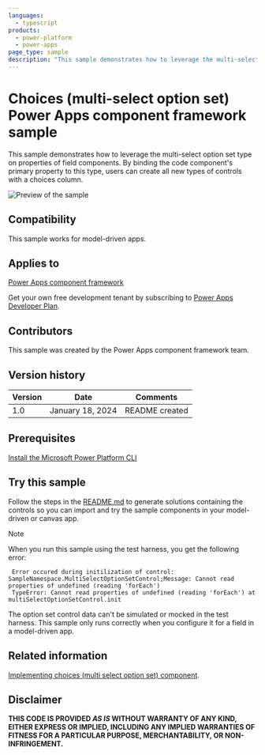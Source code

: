```yaml
---
languages:
  - typescript
products:
  - power-platform
  - power-apps
page_type: sample
description: "This sample demonstrates how to leverage the multi-select option set type on properties of field components in Microsoft Power Apps."
---
```


# Choices (multi-select option set) Power Apps component framework sample

This sample demonstrates how to leverage the multi-select option set type on properties of field components. By binding the code component's primary property to this type, users can create all new types of controls with a choices column.

![Preview of the sample](https://learn.microsoft.com/power-apps/developer/component-framework/media/multi-select-option-set-control.png)

## Compatibility

This sample works for model-driven apps.

## Applies to

[Power Apps component framework](https://learn.microsoft.com/power-apps/developer/component-framework/overview)

Get your own free development tenant by subscribing to [Power Apps Developer Plan](https://learn.microsoft.com/power-platform/developer/plan).

## Contributors

This sample was created by the Power Apps component framework team.

## Version history

| Version | Date             | Comments       |
| ------- | ---------------- | -------------- |
| 1.0     | January 18, 2024 | README created |

## Prerequisites

[Install the Microsoft Power Platform CLI](https://learn.microsoft.com/power-platform/developer/cli/introduction)

## Try this sample

Follow the steps in the [README.md](../README.md) to generate solutions containing the controls so you can import and try the sample components in your model-driven or canvas app.

> [!NOTE]
> When you run this sample using the test harness, you get the following error:
> ```
>  Error occured during initilization of control: SampleNamespace.MultiSelectOptionSetControl;Message: Cannot read properties of undefined (reading 'forEach')
>  TypeError: Cannot read properties of undefined (reading 'forEach') at multiSelectOptionSetControl.init
>  ```
> The option set control data can't be simulated or mocked in the test harness. This sample only runs correctly when you configure it for a field in a model-driven app.

## Related information

[Implementing choices (multi select option set) component](https://learn.microsoft.com/power-apps/developer/component-framework/sample-controls/multi-select-option-set-control).

## Disclaimer

**THIS CODE IS PROVIDED _AS IS_ WITHOUT WARRANTY OF ANY KIND, EITHER EXPRESS OR IMPLIED, INCLUDING ANY IMPLIED WARRANTIES OF FITNESS FOR A PARTICULAR PURPOSE, MERCHANTABILITY, OR NON-INFRINGEMENT.**
